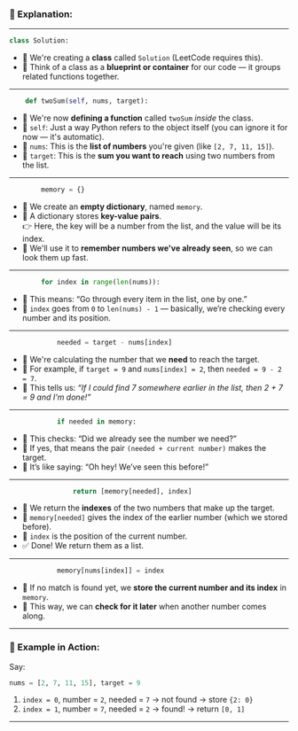 ### 🧠 Explanation:

---

```python
class Solution:
```
- 🔹 We're creating a **class** called `Solution` (LeetCode requires this).
- 🔹 Think of a class as a **blueprint or container** for our code — it groups related functions together.

---

```python
    def twoSum(self, nums, target):
```
- 🔹 We're now **defining a function** called `twoSum` *inside* the class.
- 🔹 `self`: Just a way Python refers to the object itself (you can ignore it for now — it's automatic).
- 🔹 `nums`: This is the **list of numbers** you're given (like `[2, 7, 11, 15]`).
- 🔹 `target`: This is the **sum you want to reach** using two numbers from the list.

---

```python
        memory = {}
```
- 🔹 We create an **empty dictionary**, named `memory`.
- 🔹 A dictionary stores **key-value pairs**.  
   👉 Here, the key will be a number from the list, and the value will be its index.
- 🔹 We'll use it to **remember numbers we've already seen**, so we can look them up fast.

---

```python
        for index in range(len(nums)):
```
- 🔹 This means: “Go through every item in the list, one by one.”
- 🔹 `index` goes from `0` to `len(nums) - 1` — basically, we’re checking every number and its position.

---

```python
            needed = target - nums[index]
```
- 🔹 We're calculating the number that we **need** to reach the target.
- 🔹 For example, if `target = 9` and `nums[index] = 2`, then `needed = 9 - 2 = 7`.
- 🔹 This tells us: *“If I could find 7 somewhere earlier in the list, then 2 + 7 = 9 and I’m done!”*

---

```python
            if needed in memory:
```
- 🔹 This checks: “Did we already see the number we need?”
- 🔹 If yes, that means the pair `(needed + current number)` makes the target.
- 🔹 It’s like saying: “Oh hey! We’ve seen this before!”

---

```python
                return [memory[needed], index]
```
- 🔹 We return the **indexes** of the two numbers that make up the target.
- 🔹 `memory[needed]` gives the index of the earlier number (which we stored before).
- 🔹 `index` is the position of the current number.
- ✅ Done! We return them as a list.

---

```python
            memory[nums[index]] = index
```
- 🔹 If no match is found yet, we **store the current number and its index** in `memory`.
- 🔹 This way, we can **check for it later** when another number comes along.

---

### 📌 Example in Action:
Say:  
```python
nums = [2, 7, 11, 15], target = 9
```

1. `index = 0`, number = `2`, needed = `7` → not found → store `{2: 0}`
2. `index = 1`, number = `7`, needed = `2` → found! → return `[0, 1]`

---

